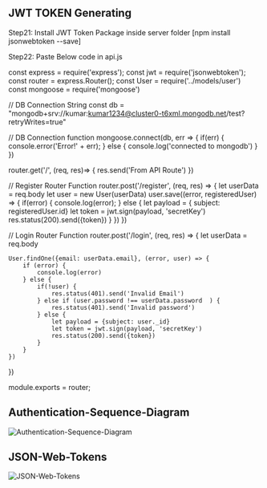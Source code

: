 ## JWT TOKEN Generating

Step21: Install JWT Token Package inside server folder [npm install jsonwebtoken --save]

Step22: Paste Below code in api.js

const express = require('express');
const jwt = require('jsonwebtoken');
const router = express.Router();
const User = require('../models/user')
const mongoose = require('mongoose')

// DB Connection String
const db = "mongodb+srv://kumar:kumar1234@cluster0-t6xml.mongodb.net/test?retryWrites=true"

// DB Connection function
mongoose.connect(db, err => {
    if(err) {
        console.error('Error!' + err);
    } else {
        console.log('connected to mongodb')
    }
})

router.get('/', (req, res)=> {
    res.send('From API Route')
})


// Register Router Function
router.post('/register', (req, res) => {
    let userData = req.body
    let user = new User(userData)
    user.save((error, registeredUser) => {
        if(error) {
            console.log(error);
        } else {
            let payload = { subject: registeredUser.id}
            let token = jwt.sign(payload, 'secretKey')
            res.status(200).send({token})
        }
    })
})

// Login Router Function
router.post('/login', (req, res) => {
    let userData = req.body

    User.findOne({email: userData.email}, (error, user) => {
        if (error) {
            console.log(error)
        } else {
            if(!user) {
                res.status(401).send('Invalid Email')
            } else if (user.password !== userData.password  ) {
                res.status(401).send('Invalid password')
            } else {
                let payload = {subject: user._id}
                let token = jwt.sign(payload, 'secretKey')
                res.status(200).send({token})
            }
        }
    })
})

module.exports = router;

## Authentication-Sequence-Diagram
![Authentication-Sequence-Diagram](https://user-images.githubusercontent.com/30646609/60685588-7d535200-9ec1-11e9-85e8-fb50fb1f17b9.JPG)

## JSON-Web-Tokens
![JSON-Web-Tokens](https://user-images.githubusercontent.com/30646609/60685596-88a67d80-9ec1-11e9-8b33-836841357e51.JPG)
